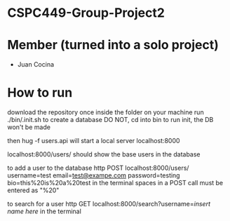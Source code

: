 # CSPC449-Group-Project2

# Member (turned into a solo project)
- Juan Cocina

# How to run
download the repository
once inside the folder on your machine run ./bin/.init.sh to create a database
DO NOT, cd into bin to run init, the DB won't be made

then hug -f users.api will start a local server
localhost:8000

localhost:8000/users/ should show the base users
in the database

to add a user to the database
http POST localhost:8000/users/ username=test email=test@exampe.com password=testing bio=this%20is%20a%20test
in the terminal
spaces in a POST call must be entered as "%20"

to search for a user
http GET localhost:8000/search?username=*insert name here*
in the terminal

